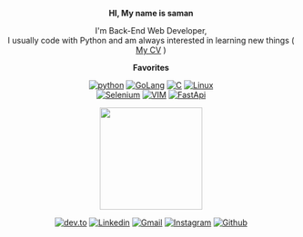 <div align="center">

 
__HI, My name is saman__ 


I'm Back-End Web Developer, \
I usually code with Python and am always interested in learning new things
( [My CV](https://onionj.github.io/cv/) )


 
__Favorites__

[![python](https://img.shields.io/badge/Python-14354C?style=for-the-badge&logo=python&logoColor=white)](#)
[![GoLang](https://img.shields.io/badge/Go-00ADD8?style=for-the-badge&logo=go&logoColor=white)](#)
[![C](https://img.shields.io/badge/C-00599C?style=for-the-badge&logo=c&logoColor=white)](#)
[![Linux](https://img.shields.io/badge/Linux-FCC624?style=for-the-badge&logo=linux&logoColor=black)](#) \
[![Selenium](https://img.shields.io/badge/Selenium-43B02A?style=for-the-badge&logo=Selenium&logoColor=white)](#)
[![VIM](https://img.shields.io/badge/VIM-%2311AB00.svg?&style=for-the-badge&logo=vim&logoColor=white)](#)
[![FastApi](https://img.shields.io/badge/fastapi-109989?style=for-the-badge&logo=FASTAPI&logoColor=white)](#)
 


 
 <img text_alight="midel" height="180em" src="https://github-readme-stats.vercel.app/api?username=onionj&show_icons=true&hide_border=true&&count_private=true&include_all_commits=true" />
 

[![dev.to](https://img.shields.io/badge/dev.to-0A0A0A?style=for-the-badge&logo=dev.to&logoColor=white)](https://dev.to/onionj/)
[![Linkedin](https://img.shields.io/badge/LinkedIn-0077B5?style=for-the-badge&logo=linkedin&logoColor=white)](https://www.linkedin.com/in/onionj/)
[![Gmail](https://img.shields.io/badge/Gmail-D14836?style=for-the-badge&logo=gmail&logoColor=white)](mailto:onionj98@gmail.com)
[![Instagram](https://img.shields.io/badge/Instagram-E4405F?style=for-the-badge&logo=instagram&logoColor=white)](https://instagram.com/b1_sami/)
[![Github](https://img.shields.io/badge/GitHub-100000?style=for-the-badge&logo=github&logoColor=white)](https://github.com/onionj/)
 
</div>
